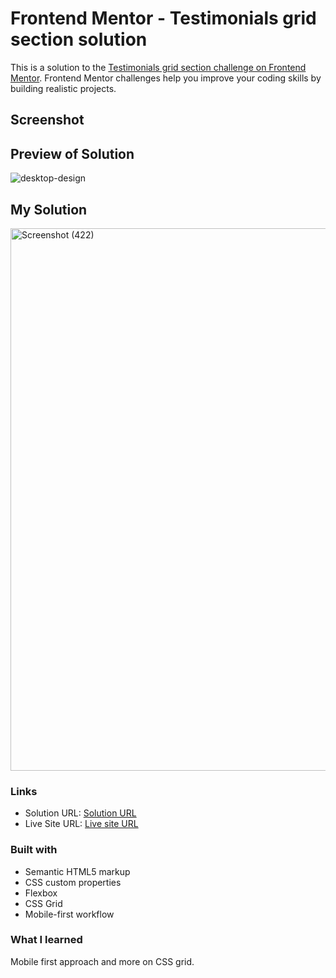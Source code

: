 # Frontend Mentor - Testimonials grid section solution

This is a solution to the [Testimonials grid section challenge on Frontend Mentor](https://www.frontendmentor.io/challenges/testimonials-grid-section-Nnw6J7Un7). Frontend Mentor challenges help you improve your coding skills by building realistic projects. 


## Screenshot
## Preview of Solution
![desktop-design](https://github.com/user-attachments/assets/4dca93b5-287e-4874-92c9-40da45b30cfa)


## My Solution
<img width="1920" height="868" alt="Screenshot (422)" src="https://github.com/user-attachments/assets/eefcf525-bdf4-4a87-ba02-893ba0824387" />



### Links

- Solution URL: [Solution URL](https://github.com/aishwarya-pixel0/Frontend-Mentor-projects/tree/main/testimonials-grid-section)
- Live Site URL: [Live site URL](https://aishwarya-pixel0.github.io/Frontend-Mentor-projects/testimonials-grid-section/)


### Built with

- Semantic HTML5 markup
- CSS custom properties
- Flexbox
- CSS Grid
- Mobile-first workflow


### What I learned
Mobile first approach and more on CSS grid.
